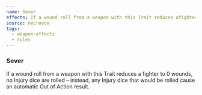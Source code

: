 ```yaml
---
name: Sever
effects: If a wound roll from a weapon with this Trait reduces afighter to 0 wounds, no Injury dice are rolled – instead, any Injury dice that would be rolled cause an automaticOut of Action result.
source: necrovox
tags:
  - weapon-effects
  - rules
---
```

### Sever

If a wound roll from a weapon with this Trait reduces a
fighter to 0 wounds, no Injury dice are rolled – instead, any Injury dice that would be rolled cause an automatic
Out of Action result.